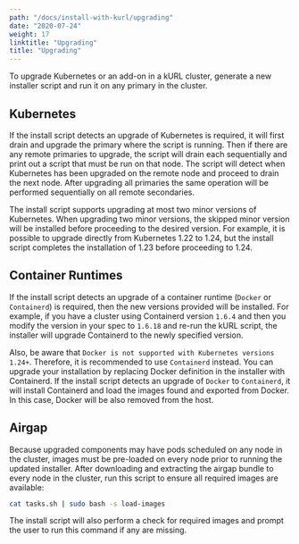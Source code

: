 ```yaml
---
path: "/docs/install-with-kurl/upgrading"
date: "2020-07-24"
weight: 17
linktitle: "Upgrading"
title: "Upgrading"
---
```


To upgrade Kubernetes or an add-on in a kURL cluster, generate a new installer script and run it on any primary in the cluster.

## Kubernetes

If the install script detects an upgrade of Kubernetes is required, it will first drain and upgrade the primary where the script is running.
Then if there are any remote primaries to upgrade, the script will drain each sequentially and print out a script that must be run on that node.
The script will detect when Kubernetes has been upgraded on the remote node and proceed to drain the next node.
After upgrading all primaries the same operation will be performed sequentially on all remote secondaries.

The install script supports upgrading at most two minor versions of Kubernetes.
When upgrading two minor versions, the skipped minor version will be installed before proceeding to the desired version.
For example, it is possible to upgrade directly from Kubernetes 1.22 to 1.24, but the install script completes the installation of 1.23 before proceeding to 1.24.

## Container Runtimes

If the install script detects an upgrade of a container runtime (`Docker` or `Containerd`) is required, then the new versions provided will be installed.
For example, if you have a cluster using Containerd version `1.6.4` and then you modify the version in your spec to `1.6.18` and re-run the kURL script, the installer will upgrade Containerd to the newly specified version.

Also, be aware that `Docker is not supported with Kubernetes versions 1.24+`. Therefore, it is recommended to use `Containerd` instead. You can upgrade your installation by replacing Docker definition in the installer with Containerd. If the install script detects an upgrade of `Docker` to `Containerd`, it will install Containerd and load the images found and exported from Docker. In this case, Docker will be also removed from the host.

## Airgap

Because upgraded components may have pods scheduled on any node in the cluster, images must be pre-loaded on every node prior to running the updated installer.
After downloading and extracting the airgap bundle to every node in the cluster, run this script to ensure all required images are available:

```bash
cat tasks.sh | sudo bash -s load-images
```

The install script will also perform a check for required images and prompt the user to run this command if any are missing.
